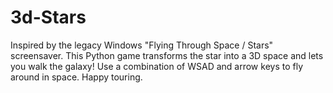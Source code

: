 # 3d-Stars
Inspired by the legacy Windows "Flying Through Space / Stars" screensaver. This Python game transforms the star into a 3D space and lets you walk the galaxy! Use a combination of WSAD and arrow keys to fly around in space. Happy touring. 

